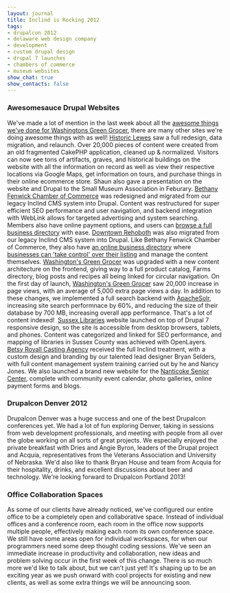 ```yaml
---
layout: journal
title: Inclind is Rocking 2012
tags: 
- drupalcon 2012
- delaware web design company
- development
- custom drupal design
- drupal 7 launches
- chambers of commerce
- museum websites
show_chat: true
show_contacts: false
---
```


<h3>Awesomesauce Drupal Websites</h3> We've made a lot of mention in the last week about all the <a href="http://www.inclind.com/journal/development/washingtons-green-grocers-yummy-new-product-catalog/detail.htm" target="_blank">awesome things we've done for Washingtons Green Grocer</a>, there are many other sites we're doing awesome things with as well!  <a href="http://www.historiclewes.org" target="_blank">Historic Lewes</a> saw a full redesign, data migration, and relaunch. Over 20,000 pieces of content were created from an old fragmented CakePHP application, cleaned up &amp; normalized. Visitors can now see tons of artifacts, graves, and historical buildings on the website with all the information on record as well as view their respective locations via Google Maps, get information on tours, and purchase things in their online ecommerce store. Shaun also gave a presentation on the website and Drupal to the Small Museum Association in Feburary.  <a href="http://www.bethany-fenwick.org/" target="_blank">Bethany Fenwick Chamber of Commerce</a> was redesigned and migrated from our legacy Inclind CMS system into Drupal. Content was restructured for super efficient SEO performance and user navigation, and backend integration with WebLink allows for targeted advertising and system searching. Members also have online payment options, and users can <a href="http://web.bethany-fenwick.org/search" target="_blank">browse a full business directory</a> with ease.  <a href="http://www.downtownrehoboth.com" target="_blank">Downtown Rehoboth</a> was also migrated from our legacy Inclind CMS system into Drupal. Like Bethany Fenwick Chamber of Commerce, they also have <a href="http://www.downtownrehoboth.com/supporters/shop" target="_blank">an online business directory</a> where <a href="http://www.downtownrehoboth.com/suppporters/dogfish-head-brewings-eats.htm" target="_blank">businesses can 'take control' over their listing</a> and manage the content themselves.  <a href="http://www.inclind.com/journal/development/washingtons-green-grocers-yummy-new-product-catalog/detail.htm">Washington's Green Grocer</a> was upgraded with a new content architecture on the frontend, giving way to a full product catalog, Farms directory, blog posts and recipes all being linked for circular navigation. On the first day of launch, <a href="http://www.inclind.com/journal/development/washingtons-green-grocers-yummy-new-product-catalog/detail.htm">Washington's Green Grocer</a> saw 20,000 increase in page views, with an average of 5,000 extra page views a day. In addition to these changes, we implemented a full search backend with <a href="http://lucene.apache.org/solr/" target="_blank">ApacheSolr</a>, increasing site search performnace by 60%, and reducing the size of their database by 700 MB, increasing overall app performance. That's a lot of content indexed!   <a href="http://sussex.lib.de.us/" target="_blank">Sussex Libraries</a> website launched on top of Drupal 7 responsive design, so the site is accessible from desktop browsers, tablets, and phones. Content was categorized and linked for SEO performance, and mapping of libraries in Sussex County was achieved with OpenLayers.  <a href="http://www.betsycasting.com/" target="_blank">Betsy Royall Casting Agency</a> received the full Inclind treatment, with a custom design and branding by our talented lead designer Bryan Selders, with full content management system training carried out by he and Nancy Jones.  We also launched a brand new website for the <a href="http://www.nanticokeseniorcenter.com/" target="_blank">Nanticoke Senior Center</a>, complete with community event calendar, photo galleries, online payment forms and blogs. <h3>Drupalcon Denver 2012</h3> Drupalcon Denver was a huge success and one of the best Drupalcon conferences yet. We had a lot of fun exploring Denver, taking in sessions from web development professionals, and meeting with people from all over the globe working on all sorts of great projects. We especially enjoyed the private breakfast with Dries and Angie Byron, leaders of the Drupal project and Acquia, representatives from the Veterans Association and University of Nebraska. We'd also like to thank Bryan House and team from Acquia for their hospitality, drinks, and excellent discussions about beer and technology. We're looking forward to Drupalcon Portland 2013! <h3>Office Collaboration Spaces</h3> As some of our clients have already noticed, we've configured our entire office to be a completely open and collaborative space. Instead of individual offices and a conference room, each room in the office now supports multiple people, effectively making each room its own conference space. We still have some areas open for individual workspaces, for when our programmers need some deep thought coding sessions. We've seen an immediate increase in productivity and collaboration, new ideas and problem solving occur in the first week of this change.  There is so much more we'd like to talk about, but we can't just yet! It's shaping up to be an exciting year as we push onward with cool projects for existing and new clients, as well as some extra things we will be announcing soon.